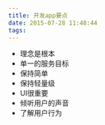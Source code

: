 ```yaml
---
title: 开发app要点
date: 2015-07-28 11:48:44
tags:  
---
```


* 理念是根本
* 单一的服务目标
* 保持简单
* 保持轻量级
* UI很重要
* 倾听用户的声音
* 了解用户行为